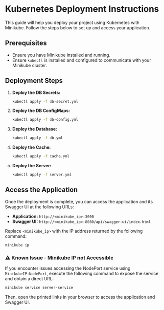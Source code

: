 # Kubernetes Deployment Instructions
This guide will help you deploy your project using Kubernetes with Minikube. Follow the steps below to set up and access your application.

## Prerequisites
- Ensure you have Minikube installed and running.
- Ensure `kubectl` is installed and configured to communicate with your Minikube cluster.

## Deployment Steps
1. **Deploy the DB Secrets:**
   ```sh
   kubectl apply -f db-secret.yml
   ```

2. **Deploy the DB ConfigMaps:**
   ```sh
   kubectl apply -f db-config.yml
   ```

3. **Deploy the Database:**
   ```sh
   kubectl apply -f db.yml
   ```

4. **Deploy the Cache:**
   ```sh
   kubectl apply -f cache.yml
   ```

5. **Deploy the Server:**
   ```sh
   kubectl apply -f server.yml
   ```

## Access the Application
Once the deployment is complete, you can access the application and its Swagger UI at the following URLs:

- **Application:** `http://<minikube_ip>:3000`
- **Swagger UI:** `http://<minikube_ip>:8080/api/swagger-ui/index.html`

Replace `<minikube_ip>` with the IP address returned by the following command:

```sh
minikube ip
```

### ⚠ Known Issue - Minikube IP not Accessible
If you encounter issues accessing the NodePort service using `MinikubeIP:NodePort`, execute the following command to expose the service and obtain a direct URL:

```sh
minikube service server-service
```

Then, open the printed links in your browser to access the application and Swagger UI.
